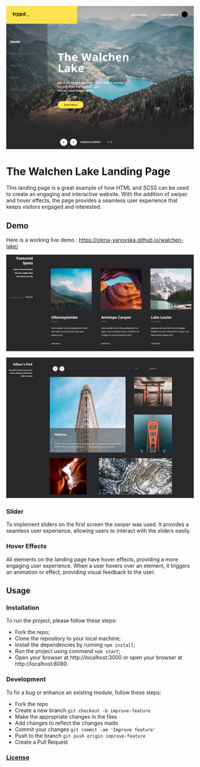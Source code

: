 ![](https://github.com/olena-yanovska/walchen-lake/blob/master/src/images/screenshots/pic1.PNG)
# The Walchen Lake Landing Page

This landing page is a great example of how HTML and SCSS can be used to create an engaging and interactive website. With the addition of swiper and hover effects, the page provides a seamless user experience that keeps visitors engaged and interested.

## Demo
Here is a working live demo :  https://olena-yanovska.github.io/walchen-lake/

![](https://github.com/olena-yanovska/walchen-lake/blob/master/src/images/screenshots/pic2.PNG)

![](https://github.com/olena-yanovska/walchen-lake/blob/master/src/images/screenshots/pic3.PNG)

### Slider
To implement sliders on the first screen the swiper was used. It provides a seamless user experience, allowing users to interact with the sliders easily.

### Hover Effects
All elements on the landing page have hover effects, providing a more engaging user experience. When a user hovers over an element, it triggers an animation or effect, providing visual feedback to the user.


## Usage

### Installation

To run the project, please follow these steps:
- Fork the repo;
- Clone the repository to your local machine;
- Install the dependencies by running `npm install`;
- Run the project using command `npm start`;
- Open your browser at http://localhost:3000 or open your browser at http://localhost:8080.

### Development

To fix a bug or enhance an existing module, follow these steps:

- Fork the repo
- Create a new branch `git checkout -b improve-feature`
- Make the appropriate changes in the files
- Add changes to reflect the changes made
- Commit your changes `git commit -am 'Improve feature'`
- Push to the branch `git push origin improve-feature`
- Create a Pull Request 


### [License](https://github.com/olena-yanovska/walchen-lake/blob/master/LICENSE)

